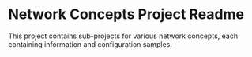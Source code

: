 Network Concepts Project Readme
===============================

This project contains sub-projects for various network concepts, each containing
information and configuration samples.
